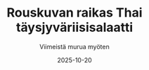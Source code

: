 ---
title: "Rouskuvan raikas Thai täysjyväriisisalaatti"
image: "https://vegaanibotti.lauravuo.me/2025/10/2025-10-20_small.png"
date: 2025-10-20
receipt_url: "https://viimeistamuruamyoten.com/rouskuvan-raikas-thai-taysjyvariisisalaatti/"
author: "Viimeistä murua myöten"
---